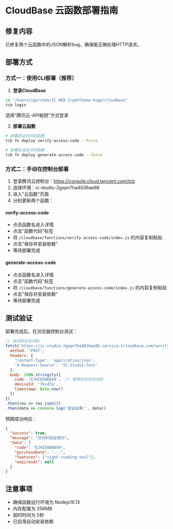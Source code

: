 # CloudBase 云函数部署指南

## 修复内容
已修复两个云函数中的JSON解析bug，确保能正确处理HTTP请求。

## 部署方式

### 方式一：使用CLI部署（推荐）

1. **登录CloudBase**
```bash
cd "/Users/igorchen/IC WEB 2/pehtheme-hugo/cloudbase"
tcb login
```
选择"腾讯云-API秘钥"方式登录

2. **部署云函数**
```bash
# 部署验证访问码函数
tcb fn deploy verify-access-code --force

# 部署生成访问码函数  
tcb fn deploy generate-access-code --force
```

### 方式二：手动在控制台部署

1. 登录腾讯云控制台：https://console.cloud.tencent.com/tcb
2. 选择环境：ic-studio-2gxpn7ha4836ae86
3. 进入"云函数"页面
4. 分别更新两个函数：

#### verify-access-code
- 点击函数名进入详情
- 点击"函数代码"标签
- 将 `/cloudbase/functions/verify-access-code/index.js` 的内容复制粘贴
- 点击"保存并安装依赖"
- 等待部署完成

#### generate-access-code
- 点击函数名进入详情
- 点击"函数代码"标签
- 将 `/cloudbase/functions/generate-access-code/index.js` 的内容复制粘贴
- 点击"保存并安装依赖"
- 等待部署完成

## 测试验证

部署完成后，在浏览器控制台测试：

```javascript
// 测试验证访问码
fetch('https://ic-studio-2gxpn7ha4836ae86.service.tcloudbase.com/verify-access-code', {
  method: 'POST',
  headers: {
    'Content-Type': 'application/json',
    'X-Request-Source': 'IC-Studio-Test'
  },
  body: JSON.stringify({
    code: 'EJHIEOQKBVH',  // 使用实际的访问码
    deviceId: '7kvd7q',
    timestamp: Date.now()
  })
})
.then(res => res.json())
.then(data => console.log('验证结果:', data))
```

预期成功响应：
```json
{
  "success": true,
  "message": "访问码验证成功",
  "data": {
    "code": "EJHIEOQKBVH",
    "purchaseDate": "...",
    "features": ["sight-reading-tool"],
    "expiresAt": null
  }
}
```

## 注意事项
- 确保函数运行环境为 Nodejs16.13
- 内存配置为 256MB
- 超时时间为 5秒
- 已启用自动安装依赖